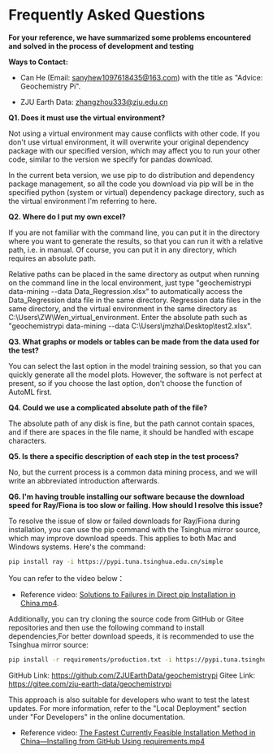 
# Frequently Asked Questions

**For your reference, we have summarized some problems encountered and solved in the process of development and testing**

**Ways to Contact:**

+ Can He (Email: sanyhew1097618435@163.com) with the title as "Advice: Geochemistry Pi".

+ ZJU Earth Data: zhangzhou333@zju.edu.cn

**Q1. Does it must use the virtual environment?**

Not using a virtual environment may cause conflicts with other code. If you don't use virtual environment, it will overwrite your original dependency package with our specified version, which may affect you to run your other code, similar to the version we specify for pandas download.

In the current beta version, we use pip to do distribution and dependency package management, so all the code you download via pip will be in the specified python (system or virtual) dependency package directory, such as the virtual environment I'm referring to here.

**Q2. Where do I put my own excel?**

If you are not familiar with the command line, you can put it in the directory where you want to generate the results, so that you can run it with a relative path, i.e. in manual. Of course, you can put it in any directory, which requires an absolute path.

Relative paths can be placed in the same directory as output when running on the command line in the local environment, just type "geochemistrypi data-mining --data Data_Regression.xlsx" to automatically access the Data_Regression data file in the same directory. Regression data files in the same directory, and the virtual environment in the same directory as C:\Users\ZW\Wen_virtual_environment. Enter the absolute path such as "geochemistrypi data-mining --data C:\Users\jmzha\Desktop\test2.xlsx".

**Q3. What graphs or models or tables can be made from the data used for the test?**

You can select the last option in the model training session, so that you can quickly generate all the model plots. However, the software is not perfect at present, so if you choose the last option, don't choose the function of AutoML first.

**Q4. Could we use a complicated absolute path of the file?**

The absolute path of any disk is fine, but the path cannot contain spaces, and if there are spaces in the file name, it should be handled with escape characters.

**Q5. Is there a specific description of each step in the test process?**

No, but the current process is a common data mining process, and we will write an abbreviated introduction afterwards.

**Q6. I'm having trouble installing our software because the download speed for Ray/Fiona is too slow or failing. How should I resolve this issue?**

To resolve the issue of slow or failed downloads for Ray/Fiona during installation, you can use the pip command with the Tsinghua mirror source, which may improve download speeds. This applies to both Mac and Windows systems. Here's the command:

```bash
pip install ray -i https://pypi.tuna.tsinghua.edu.cn/simple
```
You can refer to the video below：
+ Reference video: [Solutions to Failures in Direct pip Installation in China.mp4](https://www.bilibili.com/video/BV1zg4y1j7bx/?spm_id_from=333.999.0.0&vd_source=350db2ec0e0c3ee7f424928a21e82674).

Additionally, you can try cloning the source code from GitHub or Gitee repositories and then use the following command to install dependencies,For better download speeds, it is recommended to use the Tsinghua mirror source:

```bash
pip install -r requirements/production.txt -i https://pypi.tuna.tsinghua.edu.cn/simple
```
GitHub Link: https://github.com/ZJUEarthData/geochemistrypi
Gitee Link: https://gitee.com/zju-earth-data/geochemistrypi

This approach is also suitable for developers who want to test the latest updates. For more information, refer to the "Local Deployment" section under "For Developers" in the online documentation.

+ Reference video:  [The Fastest Currently Feasible Installation Method in China—Installing from GitHub Using requirements.mp4](https://www.bilibili.com/video/BV1pM411V7iR/?spm_id_from=333.999.0.0&vd_source=350db2ec0e0c3ee7f424928a21e82674)

<br />

